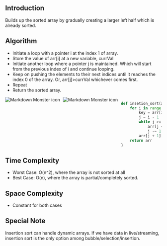 ## Introduction

Builds up the sorted array by gradually creating a larger left half which is already sorted.

## Algorithm

- Initiate a loop with a pointer i at the index 1 of array.
- Store the value of arr[i] at a new variable, currVal
- Initiate another loop where a pointer j is maintained. Which will start from the previous index of i and continue looping.
- Keep on pushing the elements to their next indices until it reaches the index 0 of the array. Or, arr[j]>currVal whichever comes first.
- Repeat
- Return the sorted array.

<img src="https://upload.wikimedia.org/wikipedia/commons/0/0f/Insertion-sort-example-300px.gif"
     alt="Markdown Monster icon"
     style="float: left; margin-right: 10px;" />

<img src="https://www.w3resource.com/w3r_images/insertion-sort.png"
     alt="Markdown Monster icon"
     style="float: left; margin-right: 10px;" />

```python

def insetion_sort(arr):
    for i in range(1, len(arr)):
        key = arr[i]
        j = i - 1
        while j >= 0 and key < arr[j]:
            arr[j + 1] = arr[j]
            j -= 1
        arr[j + 1] = key
    return arr
}
```

## Time Complexity

- Worst Case: O(n^2), where the array is not sorted at all
- Best Case: O(n), where the array is partial/completely sorted.

## Space Complexity

- Constant for both cases

## Special Note

Insertion sort can handle dynamic arrays. If we have data in live/streaming, insertion sort is the only option among bubble/selection/insertion.
